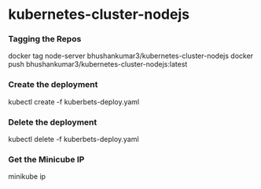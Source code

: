 # kubernetes-cluster-nodejs

### Tagging the Repos
docker tag node-server bhushankumar3/kubernetes-cluster-nodejs
docker push bhushankumar3/kubernetes-cluster-nodejs:latest

### Create the deployment
kubectl create -f kuberbets-deploy.yaml

### Delete the deployment
kubectl delete -f kuberbets-deploy.yaml

### Get the Minicube IP
minikube ip

